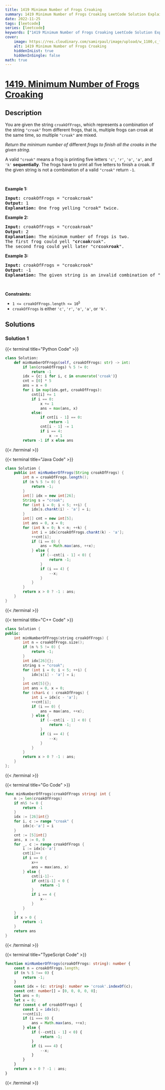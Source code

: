 ```yaml
---
title: 1419 Minimum Number of Frogs Croaking
summary: 1419 Minimum Number of Frogs Croaking LeetCode Solution Explained
date: 2022-11-25
tags: [leetcode]
series: [leetcode]
keywords: ["1419 Minimum Number of Frogs Croaking LeetCode Solution Explained in all languages", "1419 Minimum Number of Frogs Croaking", "LeetCode", "leetcode solution in Python3 C++ Java Go PHP Ruby Swift TypeScript Rust C# JavaScript C", "GeeksforGeeks", "InterviewBit", "Coding Ninjas", "HackerRank", "HackerEarth", "CodeChef", "TopCoder", "AlgoExpert", "freeCodeCamp", "Codeforces", "GitHub", "AtCoder", "Samir Paul"]
cover:
    image: https://res.cloudinary.com/samirpaul/image/upload/w_1100,c_fit,co_rgb:FFFFFF,l_text:Arial_75_bold:1419 Minimum Number of Frogs Croaking - Solution Explained/problem-solving.webp
    alt: 1419 Minimum Number of Frogs Croaking
    hiddenInList: true
    hiddenInSingle: false
math: true
---
```



# [1419. Minimum Number of Frogs Croaking](https://leetcode.com/problems/minimum-number-of-frogs-croaking)


## Description

<p>You are given the string <code>croakOfFrogs</code>, which represents a combination of the string <code>&quot;croak&quot;</code> from different frogs, that is, multiple frogs can croak at the same time, so multiple <code>&quot;croak&quot;</code> are mixed.</p>

<p><em>Return the minimum number of </em>different<em> frogs to finish all the croaks in the given string.</em></p>

<p>A valid <code>&quot;croak&quot;</code> means a frog is printing five letters <code>&#39;c&#39;</code>, <code>&#39;r&#39;</code>, <code>&#39;o&#39;</code>, <code>&#39;a&#39;</code>, and <code>&#39;k&#39;</code> <strong>sequentially</strong>. The frogs have to print all five letters to finish a croak. If the given string is not a combination of a valid <code>&quot;croak&quot;</code> return <code>-1</code>.</p>

<p>&nbsp;</p>
<p><strong class="example">Example 1:</strong></p>

<pre>
<strong>Input:</strong> croakOfFrogs = &quot;croakcroak&quot;
<strong>Output:</strong> 1 
<strong>Explanation:</strong> One frog yelling &quot;croak<strong>&quot;</strong> twice.
</pre>

<p><strong class="example">Example 2:</strong></p>

<pre>
<strong>Input:</strong> croakOfFrogs = &quot;crcoakroak&quot;
<strong>Output:</strong> 2 
<strong>Explanation:</strong> The minimum number of frogs is two. 
The first frog could yell &quot;<strong>cr</strong>c<strong>oak</strong>roak&quot;.
The second frog could yell later &quot;cr<strong>c</strong>oak<strong>roak</strong>&quot;.
</pre>

<p><strong class="example">Example 3:</strong></p>

<pre>
<strong>Input:</strong> croakOfFrogs = &quot;croakcrook&quot;
<strong>Output:</strong> -1
<strong>Explanation:</strong> The given string is an invalid combination of &quot;croak<strong>&quot;</strong> from different frogs.
</pre>

<p>&nbsp;</p>
<p><strong>Constraints:</strong></p>

<ul>
	<li><code>1 &lt;= croakOfFrogs.length &lt;= 10<sup>5</sup></code></li>
	<li><code>croakOfFrogs</code> is either <code>&#39;c&#39;</code>, <code>&#39;r&#39;</code>, <code>&#39;o&#39;</code>, <code>&#39;a&#39;</code>, or <code>&#39;k&#39;</code>.</li>
</ul>

## Solutions

### Solution 1

<!-- tabs:start -->

{{< terminal title="Python Code" >}}
```python
class Solution:
    def minNumberOfFrogs(self, croakOfFrogs: str) -> int:
        if len(croakOfFrogs) % 5 != 0:
            return -1
        idx = {c: i for i, c in enumerate('croak')}
        cnt = [0] * 5
        ans = x = 0
        for i in map(idx.get, croakOfFrogs):
            cnt[i] += 1
            if i == 0:
                x += 1
                ans = max(ans, x)
            else:
                if cnt[i - 1] == 0:
                    return -1
                cnt[i - 1] -= 1
                if i == 4:
                    x -= 1
        return -1 if x else ans
```
{{< /terminal >}}

{{< terminal title="Java Code" >}}
```java
class Solution {
    public int minNumberOfFrogs(String croakOfFrogs) {
        int n = croakOfFrogs.length();
        if (n % 5 != 0) {
            return -1;
        }
        int[] idx = new int[26];
        String s = "croak";
        for (int i = 0; i < 5; ++i) {
            idx[s.charAt(i) - 'a'] = i;
        }
        int[] cnt = new int[5];
        int ans = 0, x = 0;
        for (int k = 0; k < n; ++k) {
            int i = idx[croakOfFrogs.charAt(k) - 'a'];
            ++cnt[i];
            if (i == 0) {
                ans = Math.max(ans, ++x);
            } else {
                if (--cnt[i - 1] < 0) {
                    return -1;
                }
                if (i == 4) {
                    --x;
                }
            }
        }
        return x > 0 ? -1 : ans;
    }
}
```
{{< /terminal >}}

{{< terminal title="C++ Code" >}}
```cpp
class Solution {
public:
    int minNumberOfFrogs(string croakOfFrogs) {
        int n = croakOfFrogs.size();
        if (n % 5 != 0) {
            return -1;
        }
        int idx[26]{};
        string s = "croak";
        for (int i = 0; i < 5; ++i) {
            idx[s[i] - 'a'] = i;
        }
        int cnt[5]{};
        int ans = 0, x = 0;
        for (char& c : croakOfFrogs) {
            int i = idx[c - 'a'];
            ++cnt[i];
            if (i == 0) {
                ans = max(ans, ++x);
            } else {
                if (--cnt[i - 1] < 0) {
                    return -1;
                }
                if (i == 4) {
                    --x;
                }
            }
        }
        return x > 0 ? -1 : ans;
    }
};
```
{{< /terminal >}}

{{< terminal title="Go Code" >}}
```go
func minNumberOfFrogs(croakOfFrogs string) int {
	n := len(croakOfFrogs)
	if n%5 != 0 {
		return -1
	}
	idx := [26]int{}
	for i, c := range "croak" {
		idx[c-'a'] = i
	}
	cnt := [5]int{}
	ans, x := 0, 0
	for _, c := range croakOfFrogs {
		i := idx[c-'a']
		cnt[i]++
		if i == 0 {
			x++
			ans = max(ans, x)
		} else {
			cnt[i-1]--
			if cnt[i-1] < 0 {
				return -1
			}
			if i == 4 {
				x--
			}
		}
	}
	if x > 0 {
		return -1
	}
	return ans
}
```
{{< /terminal >}}

{{< terminal title="TypeScript Code" >}}
```ts
function minNumberOfFrogs(croakOfFrogs: string): number {
    const n = croakOfFrogs.length;
    if (n % 5 !== 0) {
        return -1;
    }
    const idx = (c: string): number => 'croak'.indexOf(c);
    const cnt: number[] = [0, 0, 0, 0, 0];
    let ans = 0;
    let x = 0;
    for (const c of croakOfFrogs) {
        const i = idx(c);
        ++cnt[i];
        if (i === 0) {
            ans = Math.max(ans, ++x);
        } else {
            if (--cnt[i - 1] < 0) {
                return -1;
            }
            if (i === 4) {
                --x;
            }
        }
    }
    return x > 0 ? -1 : ans;
}
```
{{< /terminal >}}

<!-- tabs:end -->

<!-- end -->

